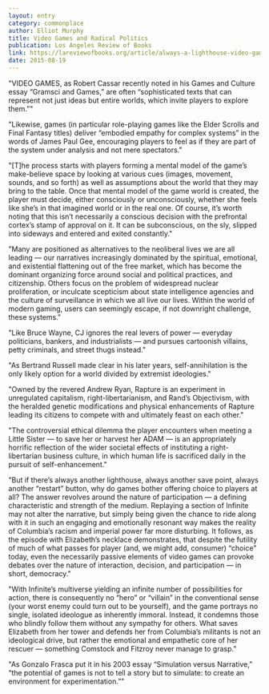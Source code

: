 ```yaml
---
layout: entry
category: commonplace
author: Elliot Murphy
title: Video Games and Radical Politics
publication: Los Angeles Review of Books
link: https://lareviewofbooks.org/article/always-a-lighthouse-video-games-and-radical-politics/
date: 2015-08-19
---
```


"VIDEO GAMES, as Robert Cassar recently noted in his Games and Culture essay “Gramsci and Games,” are often “sophisticated texts that can represent not just ideas but entire worlds, which invite players to explore them.”"
 
"Likewise, games (in particular role-playing games like the Elder Scrolls and Final Fantasy titles) deliver “embodied empathy for complex systems” in the words of James Paul Gee, encouraging players to feel as if they are part of the system under analysis and not mere spectators."

"[T]he process starts with players forming a mental model of the game’s make-believe space by looking at various cues (images, movement, sounds, and so forth) as well as assumptions about the world that they may bring to the table. Once that mental model of the game world is created, the player must decide, either consciously or unconsciously, whether she feels like she’s in that imagined world or in the real one. Of course, it’s worth noting that this isn’t necessarily a conscious decision with the prefrontal cortex’s stamp of approval on it. It can be subconscious, on the sly, slipped into sideways and entered and exited constantly."

"Many are positioned as alternatives to the neoliberal lives we are all leading — our narratives increasingly dominated by the spiritual, emotional, and existential flattening out of the free market, which has become the dominant organizing force around social and political practices, and citizenship. Others focus on the problem of widespread nuclear proliferation, or inculcate scepticism about state intelligence agencies and the culture of surveillance in which we all live our lives. Within the world of modern gaming, users can seemingly escape, if not downright challenge, these systems."

"Like Bruce Wayne, CJ ignores the real levers of power — everyday politicians, bankers, and industrialists — and pursues cartoonish villains, petty criminals, and street thugs instead."

"As Bertrand Russell made clear in his later years, self-annihilation is the only likely option for a world divided by extremist ideologies."

"Owned by the revered Andrew Ryan, Rapture is an experiment in unregulated capitalism, right-libertarianism, and Rand’s Objectivism, with the heralded genetic modifications and physical enhancements of Rapture leading its citizens to compete with and ultimately feast on each other."
 
"The controversial ethical dilemma the player encounters when meeting a Little Sister — to save her or harvest her ADAM — is an appropriately horrific reflection of the wider societal effects of instituting a right-libertarian business culture, in which human life is sacrificed daily in the pursuit of self-enhancement."

"But if there’s always another lighthouse, always another save point, always another “restart” button, why do games bother offering choice to players at all? The answer revolves around the nature of participation — a defining characteristic and strength of the medium. Replaying a section of Infinite may not alter the narrative, but simply being given the chance to ride along with it in such an engaging and emotionally resonant way makes the reality of Columbia’s racism and imperial power far more disturbing. It follows, as the episode with Elizabeth’s necklace demonstrates, that despite the futility of much of what passes for player (and, we might add, consumer) “choice” today, even the necessarily passive elements of video games can provoke debates over the nature of interaction, decision, and participation — in short, democracy."

"With Infinite’s multiverse yielding an infinite number of possibilities for action, there is consequently no “hero” or “villain” in the conventional sense (your worst enemy could turn out to be yourself), and the game portrays no single, isolated ideologue as inherently immoral. Instead, it condemns those who blindly follow them without any sympathy for others. What saves Elizabeth from her tower and defends her from Columbia’s militants is not an ideological drive, but rather the emotional and empathetic core of her rescuer — something Comstock and Fitzroy never manage to grasp."

"As Gonzalo Frasca put it in his 2003 essay “Simulation versus Narrative,” “the potential of games is not to tell a story but to simulate: to create an environment for experimentation.”"
